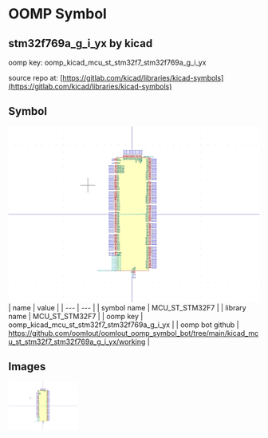 # OOMP Symbol  
## stm32f769a_g_i_yx  by kicad  
  
oomp key: oomp_kicad_mcu_st_stm32f7_stm32f769a_g_i_yx  
  
source repo at: [https://gitlab.com/kicad/libraries/kicad-symbols](https://gitlab.com/kicad/libraries/kicad-symbols)  
## Symbol  
  
[![working.png](working_600.png)](working.png)  
| name | value | 
| --- | --- | 
| symbol name | MCU_ST_STM32F7 | 
| library name | MCU_ST_STM32F7 | 
| oomp key | oomp_kicad_mcu_st_stm32f7_stm32f769a_g_i_yx | 
| oomp bot github | https://github.com/oomlout/oomlout_oomp_symbol_bot/tree/main/kicad_mcu_st_stm32f7_stm32f769a_g_i_yx/working | 
## Images  
  
[![working.png](working_140.png)](working.png)  
